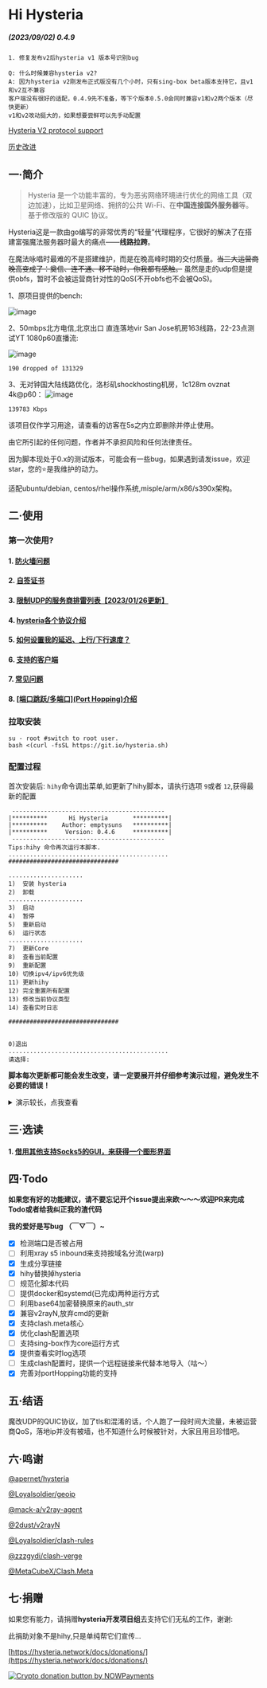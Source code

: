 # Hi Hysteria

##### (2023/09/02) 0.4.9

```
1. 修复发布v2后hysteria v1 版本号识别bug

Q: 什么时候兼容hysteria v2?
A: 因为hysteria v2刚发布正式版没有几个小时，只有sing-box beta版本支持它，且v1和v2互不兼容
客户端没有很好的适配，0.4.9先不准备，等下个版本0.5.0会同时兼容v1和v2两个版本（尽快更新）
v1和v2改动挺大的，如果想要尝鲜可以先手动配置
```
[Hysteria V2 protocol support](https://github.com/emptysuns/Hi_Hysteria/issues/263)

[历史改进](md/log.md)

## 一·简介

> Hysteria 是一个功能丰富的，专为恶劣网络环境进行优化的网络工具（双边加速），比如卫星网络、拥挤的公共 Wi-Fi、在**中国连接国外服务器**等。 基于修改版的 QUIC 协议。

Hysteria这是一款由go编写的非常优秀的“轻量”代理程序，它很好的解决了在搭建富强魔法服务器时最大的痛点——**线路拉跨**。

在魔法咏唱时最难的不是搭建维护，而是在晚高峰时期的交付质量。~~当三大运营商晚高变成了：奠信、连不通、移不动时，你我都有感触。~~ 虽然是走的udp但是提供obfs，暂时不会被运营商针对性的QoS(不开obfs也不会被QoS)。

1、原项目提供的bench:

![image](https://raw.githubusercontent.com/HyNetwork/hysteria/master/docs/bench/bench.png)

2、50mbps北方电信,北京出口 直连落地vir San Jose机房163线路，22-23点测试YT 1080p60直播流:

![image](imgs/speed.png)

```
190 dropped of 131329
```

3、无对钟国大陆线路优化，洛杉矶shockhosting机房，1c128m ovznat 4k@p60：
![image](imgs/yt.jpg)

```
139783 Kbps
```

该项目仅作学习用途，请查看的访客在5s之内立即删除并停止使用。

由它所引起的任何问题，作者并不承担风险和任何法律责任。

因为脚本现处于0.x的测试版本，可能会有一些bug，如果遇到请发issue，欢迎star，您的⭐是我维护的动力。

适配ubuntu/debian, centos/rhel操作系统,misple/arm/x86/s390x架构。

## 二·使用

### 第一次使用?

#### 1. [防火墙问题](md/firewall.md)

#### 2. [自签证书](md/certificate.md)

#### 3. [限制UDP的服务商排雷列表【2023/01/26更新】](md/blacklist.md)

#### 4. [hysteria各个协议介绍](md/protocol.md)

#### 5. [如何设置我的延迟、上行/下行速度？](md/speed.md)

#### 6. [支持的客户端](md/client.md)

#### 7. [常见问题](md/issues.md)

#### 8. [[端口跳跃/多端口](Port Hopping)介绍](md/portHopping.md)

### 拉取安装

```
su - root #switch to root user.
bash <(curl -fsSL https://git.io/hysteria.sh)
```

### 配置过程

首次安装后: `hihy`命令调出菜单,如更新了hihy脚本，请执行选项 `9`或者 `12`,获得最新的配置

```
 -------------------------------------------
|**********      Hi Hysteria       **********|
|**********    Author: emptysuns   **********|
|**********     Version: 0.4.6     **********|
 -------------------------------------------
Tips:hihy 命令再次运行本脚本.
............................................. 
############################### 

..................... 
1)  安装 hysteria 
2)  卸载 
..................... 
3)  启动 
4)  暂停 
5)  重新启动 
6)  运行状态 
..................... 
7)  更新Core 
8)  查看当前配置 
9)  重新配置 
10) 切换ipv4/ipv6优先级 
11) 更新hihy 
12) 完全重置所有配置 
13) 修改当前协议类型
14) 查看实时日志

############################### 


0)退出 
............................................. 
请选择:
```

**脚本每次更新都可能会发生改变，请一定要展开并仔细参考演示过程，避免发生不必要的错误！**

<details>
  <summary>演示较长，点我查看</summary>
<pre><blockcode> 
开始配置:
请选择证书申请方式:

1、使用ACME申请(推荐,需打开tcp 80/443)
2、使用本地证书文件
3、自签证书

输入序号:
3
请输入自签证书的域名(默认:wechat.com):
注意:自签证书近一段时间来遭到大量随机阻断,请谨慎使用(这条提示不消失说明阻断还在继续)
如果一定要使用自签证书,请在下方配置选择使用obfs混淆验证,保证安全性
fuck.qq.com
判断自签证书,客户端连接所使用的地址是否正确?公网ip:1.2.3.4
请选择:

1、正确(默认)
2、不正确,手动输入ip

输入序号:
1

->您已选择自签fuck.qq.com证书加密.公网ip:1.2.3.4

选择协议类型:

1、udp(QUIC,可启动端口跳跃)
2、faketcp
3、wechat-video(默认)

输入序号:
3

->传输协议:wechat-video

请输入你想要开启的端口,此端口是server端口,建议10000-65535.(默认随机)

->使用随机端口:udp/14274

请输入您到此服务器的平均延迟,关系到转发速度(默认200,单位:ms):
180

->延迟:180 ms

期望速度,这是客户端的峰值速度,服务端默认不受限。Tips:脚本会自动*1.10做冗余，您期望过低或者过高会影响转发效率,请如实填写!
请输入客户端期望的下行速度:(默认50,单位:mbps):
180

->客户端下行速度：180 mbps

请输入客户端期望的上行速度(默认10,单位:mbps):
30

->客户端上行速度：30 mbps

请输入认证口令(默认随机生成,建议20位以上强密码):

->认证口令:Wvb9NlmWt0BxkJXoLnYKvM0NoOUz6sIgdaWHDr1gMzQGtE8lIs

Tips: 如果使用obfs混淆加密,抗封锁能力更强,能被识别为未知udp流量,但是会增加cpu负载导致峰值速度下降,如果您追求性能且未被针对封锁建议不使用
选择验证方式:

1、auth_str(默认)
2、obfs

输入序号:
2

->您选择的验证方式为:obfs

请输入客户端名称备注(默认使用域名/IP区分,例如输入test,则名称为Hys-test):
demo

配置录入完成!

执行配置...
SIGN...

Signature ok
subject=C = CN, ST = GuangDong, L = ShenZhen, O = PonyMa, OU = Tecent, emailAddress = admin@qq.com, CN = Tencent Root CA
Getting CA Private Key
rm: cannot remove '/etc/hihy/cert/fuck.qq.com.ca.srl': No such file or directory
SUCCESS.

net.core.rmem_max = 8000000

Test config...

IPTABLES OPEN: udp/14274
Test success!
Generating config...
安装成功,请查看下方配置详细信息
docker.sh: line 877: 27670 Killed                  /etc/hihy/bin/appS -c /etc/hihy/conf/hihyServer.json server > /tmp/hihy_debug.info 2>&1

1* [v2rayN/nekoray] 使用hysteria core直接运行:
客户端配置文件输出至: /root/Hys-demo(v2rayN).json ( 直接下载生成的配置文件[推荐] / 自行复制粘贴下方配置到本地 )
Tips:客户端默认只开启http(8888)、socks5(8889)代理!其他方式请参照hysteria文档自行修改客户端config.json
↓***********************************↓↓↓copy↓↓↓*******************************↓
{
"server": "1.2.3.4:14274",
"protocol": "wechat-video",
"up_mbps": 33,
"down_mbps": 198,
"http": {
"listen": "127.0.0.1:10809",
"timeout" : 300,
"disable_udp": false
},
"socks5": {
"listen": "127.0.0.1:10808",
"timeout": 300,
"disable_udp": false
},
"obfs": "Wvb9NlmWt0BxkJXoLnYKvM0NoOUz6sIgdaWHDr1gMzQGtE8lIs",
"auth_str": "",
"alpn": "h3",
"acl": "acl/routes.acl",
"mmdb": "acl/Country.mmdb",
"server_name": "fuck.qq.com",
"insecure": true,
"recv_window_conn": 18612224,
"recv_window": 74448896,
"disable_mtu_discovery": true,
"resolver": "https://223.5.5.5/dns-query",
"retry": 3,
"retry_interval": 3,
"quit_on_disconnect": false,
"handshake_timeout": 15,
"idle_timeout": 30,
"fast_open": true,
"hop_interval": 120
}
↑***********************************↑↑↑copy↑↑↑*******************************↑

2* [Shadowrocket/Sagernet/Passwall] 一键链接:
hysteria://1.2.3.4:14274?protocol=wechat-video&auth=&obfsParam=Wvb9NlmWt0BxkJXoLnYKvM0NoOUz6sIgdaWHDr1gMzQGtE8lIs&peer=fuck.qq.com&insecure=1&upmbps=33&downmbps=198&alpn=h3#Hys-demo

3* [Clash.Meta] 配置文件已在/root/Hys-demo(clashMeta).yaml输出,请下载至客户端使用(beta)

`</blockcode></pre>`

</details>

## 三·选读

#### 1. [借用其他支持Socks5的GUI，来获得一个图形界面](https://github.com/emptysuns/Hi_Hysteria/blob/main/md/gui.md)

## 四·Todo

**如果您有好的功能建议，请不要忘记开个issue提出来欧～～～欢迎PR来完成Todo或者给我纠正我的渣代码**

**我的爱好是写bug （￣▽￣）~**

* [X] 检测端口是否被占用
* [ ] 利用xray s5 inbound来支持按域名分流(warp)
* [X] 生成分享链接
* [X] hihy替换掉hysteria
* [ ] 规范化脚本代码
* [ ] 提供docker和systemd(已完成)两种运行方式
* [ ] 利用base64加密替换原来的auth_str
* [X] 兼容v2rayN,放弃cmd的更新
* [X] 支持clash.meta核心
* [X] 优化clash配置选项
* [ ] 支持sing-box作为core运行方式
* [X] 提供查看实时log选项
* [ ] 生成clash配置时，提供一个远程链接来代替本地导入（咕～）
* [X] 完善对portHopping功能的支持

## 五·结语

魔改UDP的QUIC协议，加了tls和混淆的话，个人跑了一段时间大流量，未被运营商QoS，落地ip并没有被墙，也不知道什么时候被针对，大家且用且珍惜吧。

## 六·鸣谢

[@apernet/hysteria](https://github.com/HyNetwork/hysteria)

[@Loyalsoldier/geoip](https://github.com/Loyalsoldier/geoip)

[@mack-a/v2ray-agent](https://github.com/mack-a/v2ray-agent)

[@2dust/v2rayN](https://github.com/2dust/v2rayN)

[@Loyalsoldier/clash-rules](https://github.com/Loyalsoldier/clash-rules)

[@zzzgydi/clash-verge](https://github.com/zzzgydi/clash-verge)

[@MetaCubeX/Clash.Meta](https://github.com/MetaCubeX/Clash.Meta)

## 七·捐赠

如果您有能力，请捐赠**hysteria开发项目组**去支持它们无私的工作，谢谢:

此捐助对象不是hihy,只是单纯帮它们宣传...

[https://hysteria.network/docs/donations/](https://hysteria.network/docs/donations/)

[![Crypto donation button by NOWPayments](https://camo.githubusercontent.com/70a3b7fb344c4dc9151639ec5db5e713b2bb177aa6cac6e63538f33a74585e48/68747470733a2f2f6e6f777061796d656e74732e696f2f696d616765732f656d626564732f646f6e6174696f6e2d627574746f6e2d626c61636b2e737667)](https://nowpayments.io/donation?api_key=EJH83FM-FDC40ZW-QGDZRR4-A7SC67S)
